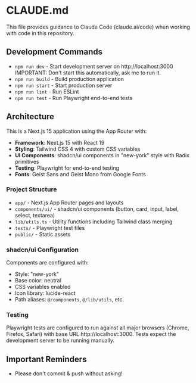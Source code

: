 # CLAUDE.md

This file provides guidance to Claude Code (claude.ai/code) when working with code in this repository.

## Development Commands

- `npm run dev` - Start development server on http://localhost:3000 IMPORTANT: Don't start this automatically, ask me to run it.
- `npm run build` - Build production application
- `npm run start` - Start production server
- `npm run lint` - Run ESLint
- `npm run test` - Run Playwright end-to-end tests

## Architecture

This is a Next.js 15 application using the App Router with:

- **Framework**: Next.js 15 with React 19
- **Styling**: Tailwind CSS 4 with custom CSS variables
- **UI Components**: shadcn/ui components in "new-york" style with Radix primitives
- **Testing**: Playwright for end-to-end testing
- **Fonts**: Geist Sans and Geist Mono from Google Fonts

### Project Structure

- `app/` - Next.js App Router pages and layouts
- `components/ui/` - shadcn/ui components (button, card, input, label, select, textarea)
- `lib/utils.ts` - Utility functions including Tailwind class merging
- `tests/` - Playwright test files
- `public/` - Static assets

### shadcn/ui Configuration

Components are configured with:
- Style: "new-york"
- Base color: neutral
- CSS variables enabled
- Icon library: lucide-react
- Path aliases: `@/components`, `@/lib/utils`, etc.

### Testing

Playwright tests are configured to run against all major browsers (Chrome, Firefox, Safari) with base URL http://localhost:3000. Tests expect the development server to be running manually.

## Important Reminders

- Please don't commit & push without asking!